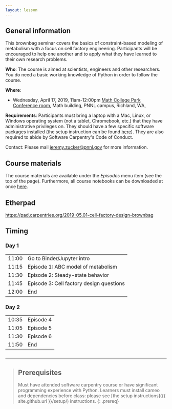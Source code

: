```yaml
---
layout: lesson
---
```


## General information

This brownbag seminar covers the basics of constraint-based modeling of metabolism with a focus on cell factory engineering. Participants will be encouraged to help one another and to apply what they have learned to their own research problems.

**Who**: The course is aimed at scientists, engineers and other researchers. You do need a basic working knowledge of Python in order to follow the course.

**Where**:

* Wednesday, April 17, 2019, 11am-12:00pm [Math College Park Conference room](https://mit2.pnl.gov/?v=map&loc=WA,WARINORTH,MATH,1,1427&cat=crm), Math building, PNNL campus, Richland, WA, 

**Requirements**: Participants must bring a laptop with a Mac, Linux, or Windows operating system (not a tablet, Chromebook, etc.) that they have administrative privileges on. They should have a few specific software packages installed (the setup instruction can be found [here](setup)). They are also required to abide by Software Carpentry's Code of Conduct.

Contact: Please mail jeremy.zucker@pnnl.gov for more information.

## Course materials

The course materials are available under the *Episodes* menu item (see the top of the page).
Furthermore, all course notebooks can be downloaded at once [here](https://github.com/agilebiofoundry/2019-04.17-cell-factory-design-brownbag/archive/master.zip).

## Etherpad

<https://pad.carpentries.org/2019-05.01-cell-factory-design-brownbag>

## Timing

<div class="col-md-6">
    <h3>Day 1</h3>
    <table class="table table-striped">
      <tbody>
      <tr> <td>11:00</td>  <td>Go to Binder/Jupyter intro</td></tr>
      <tr> <td>11:15</td>  <td>Episode 1: ABC model of metabolism</td></tr>
      <tr> <td>11:30</td>  <td>Episode 2: Steady-state behavior</td></tr>
      <tr> <td>11:45</td>  <td>Episode 3: Cell factory design questions</td></tr>
      <tr> <td>12:00</td>  <td>End</td> </tr>
    </tbody></table>
  </div>
  <div class="col-md-6">
      <h3>Day 2</h3>
      <table class="table table-striped">
        <tbody>
        <tr> <td>10:35</td>  <td>Episode 4</td></tr>
      <tr> <td>11:05</td>  <td>Episode 5 </td> </tr>
      <tr> <td>11:30</td>  <td>Episode 6</td> </tr>
        <tr> <td>11:50</td>  <td>End</td> </tr>
      </tbody></table>
    </div>

##
----

> ## Prerequisites
>
> Must have attended software carpentry course or have significant programming experience with Python.
> Learners must install cameo and dependencies before class: please see [the setup instructions]({{ site.github.url }}/setup/) instructions.
{: .prereq}
